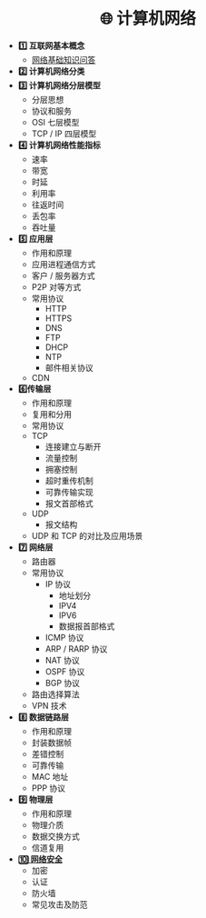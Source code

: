 <!-- docs/_sidebar.md -->

<h1 align="center">🌐 计算机网络</h1>


* **1️⃣ 互联网基本概念**
  - [网络基础知识问答](2-PCbase\ComputerNetworks\网络基础知识问答.md)
* **2️⃣ 计算机网络分类**
* **3️⃣ 计算机网络分层模型**
  - 分层思想
  - 协议和服务
  - OSI 七层模型
  - TCP / IP 四层模型
* **4️⃣ 计算机网络性能指标**
  - 速率
  - 带宽
  - 时延
  - 利用率
  - 往返时间
  - 丢包率
  - 吞吐量
* **5️⃣ 应用层**
  - 作用和原理
  - 应用进程通信方式
  - 客户 / 服务器方式
  - P2P 对等方式
  - 常用协议
    - HTTP
    - HTTPS
    - DNS
    - FTP
    - DHCP
    - NTP
    - 邮件相关协议
  - CDN
* **6️⃣传输层**
  - 作用和原理
  - 复用和分用
  - 常用协议
  - TCP
    - 连接建立与断开
    - 流量控制
    - 拥塞控制
    - 超时重传机制
    - 可靠传输实现
    - 报文首部格式
  - UDP
    - 报文结构
  - UDP 和 TCP 的对比及应用场景
* **7️⃣ 网络层**
  - 路由器
  - 常用协议
    - IP 协议
      - 地址划分
      - IPV4
      - IPV6
      - 数据报首部格式
    - ICMP 协议
    - ARP / RARP 协议
    - NAT 协议
    - OSPF 协议
    - BGP 协议
  - 路由选择算法
  - VPN 技术
* **8️⃣ 数据链路层**
  - 作用和原理
  - 封装数据帧
  - 差错控制
  - 可靠传输
  - MAC 地址
  - PPP 协议
* **9️⃣ 物理层**
  - 作用和原理
  - 物理介质
  - 数据交换方式
  - 信道复用
* [**🔟 网络安全**](/2-PCbase/ComputerNetworks/网络安全学习路线.md)
  - 加密
  - 认证
  - 防火墙
  - 常见攻击及防范